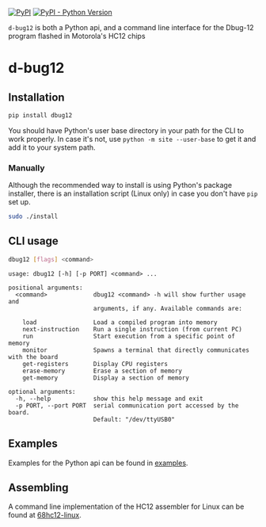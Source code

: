 [![PyPI](https://img.shields.io/pypi/v/dbug12)](https://pypi.org/project/dbug12/)
[![PyPI - Python Version](https://img.shields.io/pypi/pyversions/dbug12)](https://pypi.org/project/dbug12/)

`d-bug12` is both a Python api, and a command line interface for the Dbug-12 program flashed in Motorola's HC12 chips

d-bug12
========

## Installation

```bash
pip install dbug12
```

You should have Python's user base directory in your path for the CLI to work properly. In case it's not, use `python -m site --user-base` to get it and add it to your system path.

### Manually

Although the recommended way to install is using Python's package installer, there is an installation script (Linux only) in case you don't have `pip` set up.

```bash
sudo ./install
```

## CLI usage

```bash
dbug12 [flags] <command>
```

```
usage: dbug12 [-h] [-p PORT] <command> ...

positional arguments:
  <command>             dbug12 <command> -h will show further usage and
                        arguments, if any. Available commands are:

    load                Load a compiled program into memory
    next-instruction    Run a single instruction (from current PC)
    run                 Start execution from a specific point of memory
    monitor             Spawns a terminal that directly communicates with the board
    get-registers       Display CPU registers
    erase-memory        Erase a section of memory
    get-memory          Display a section of memory

optional arguments:
  -h, --help            show this help message and exit
  -p PORT, --port PORT  serial communication port accessed by the board.
                        Default: "/dev/ttyUSB0"
```

## Examples

Examples for the Python api can be found in [examples](examples).

## Assembling

A command line implementation of the HC12 assembler for Linux can be found at [68hc12-linux](https://github.com/mlndz28/68hc12-linux).
